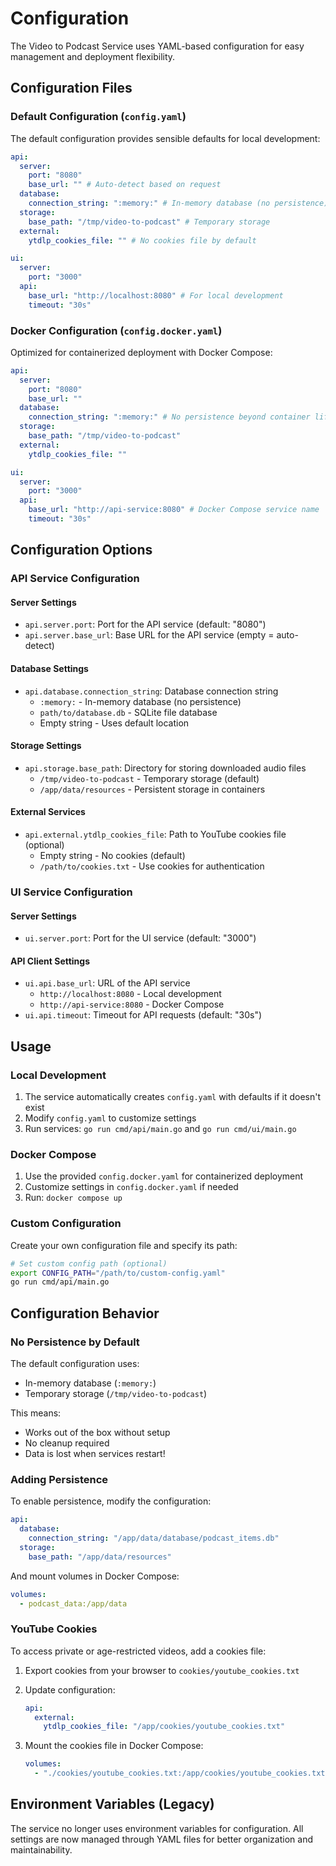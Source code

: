 # Configuration

The Video to Podcast Service uses YAML-based configuration for easy management and deployment flexibility.

## Configuration Files

### Default Configuration (`config.yaml`)

The default configuration provides sensible defaults for local development:

```yaml
api:
  server:
    port: "8080"
    base_url: "" # Auto-detect based on request
  database:
    connection_string: ":memory:" # In-memory database (no persistence)
  storage:
    base_path: "/tmp/video-to-podcast" # Temporary storage
  external:
    ytdlp_cookies_file: "" # No cookies file by default

ui:
  server:
    port: "3000"
  api:
    base_url: "http://localhost:8080" # For local development
    timeout: "30s"
```

### Docker Configuration (`config.docker.yaml`)

Optimized for containerized deployment with Docker Compose:

```yaml
api:
  server:
    port: "8080"
    base_url: ""
  database:
    connection_string: ":memory:" # No persistence beyond container lifetime
  storage:
    base_path: "/tmp/video-to-podcast"
  external:
    ytdlp_cookies_file: ""

ui:
  server:
    port: "3000"
  api:
    base_url: "http://api-service:8080" # Docker Compose service name
    timeout: "30s"
```

## Configuration Options

### API Service Configuration

#### Server Settings

- `api.server.port`: Port for the API service (default: "8080")
- `api.server.base_url`: Base URL for the API service (empty = auto-detect)

#### Database Settings

- `api.database.connection_string`: Database connection string
  - `:memory:` - In-memory database (no persistence)
  - `path/to/database.db` - SQLite file database
  - Empty string - Uses default location

#### Storage Settings

- `api.storage.base_path`: Directory for storing downloaded audio files
  - `/tmp/video-to-podcast` - Temporary storage (default)
  - `/app/data/resources` - Persistent storage in containers

#### External Services

- `api.external.ytdlp_cookies_file`: Path to YouTube cookies file (optional)
  - Empty string - No cookies (default)
  - `/path/to/cookies.txt` - Use cookies for authentication

### UI Service Configuration

#### Server Settings

- `ui.server.port`: Port for the UI service (default: "3000")

#### API Client Settings

- `ui.api.base_url`: URL of the API service
  - `http://localhost:8080` - Local development
  - `http://api-service:8080` - Docker Compose
- `ui.api.timeout`: Timeout for API requests (default: "30s")

## Usage

### Local Development

1. The service automatically creates `config.yaml` with defaults if it doesn't exist
2. Modify `config.yaml` to customize settings
3. Run services: `go run cmd/api/main.go` and `go run cmd/ui/main.go`

### Docker Compose

1. Use the provided `config.docker.yaml` for containerized deployment
2. Customize settings in `config.docker.yaml` if needed
3. Run: `docker compose up`

### Custom Configuration

Create your own configuration file and specify its path:

```bash
# Set custom config path (optional)
export CONFIG_PATH="/path/to/custom-config.yaml"
go run cmd/api/main.go
```

## Configuration Behavior

### No Persistence by Default

The default configuration uses:

- In-memory database (`:memory:`)
- Temporary storage (`/tmp/video-to-podcast`)

This means:

- Works out of the box without setup
- No cleanup required
- Data is lost when services restart!

### Adding Persistence

To enable persistence, modify the configuration:

```yaml
api:
  database:
    connection_string: "/app/data/database/podcast_items.db"
  storage:
    base_path: "/app/data/resources"
```

And mount volumes in Docker Compose:

```yaml
volumes:
  - podcast_data:/app/data
```

### YouTube Cookies

To access private or age-restricted videos, add a cookies file:

1. Export cookies from your browser to `cookies/youtube_cookies.txt`
2. Update configuration:

   ```yaml
   api:
     external:
       ytdlp_cookies_file: "/app/cookies/youtube_cookies.txt"
   ```

3. Mount the cookies file in Docker Compose:

   ```yaml
   volumes:
     - "./cookies/youtube_cookies.txt:/app/cookies/youtube_cookies.txt:ro"
   ```

## Environment Variables (Legacy)

The service no longer uses environment variables for configuration. All settings are now managed through YAML files for better organization and maintainability.
